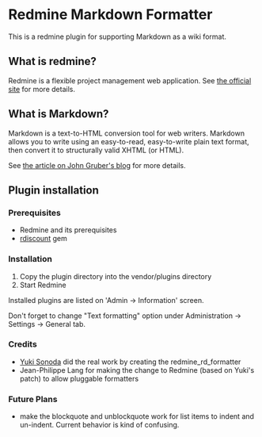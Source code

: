 Redmine Markdown Formatter
==========================

This is a redmine plugin for supporting Markdown as a wiki format.

What is redmine?
----------------

Redmine is a flexible project management web application.
See [the official site](http://www.redmine.org) for more details.


What is Markdown?
-----------------

Markdown is a text-to-HTML conversion tool for web writers. Markdown allows
you to write using an easy-to-read, easy-to-write plain text format, then
convert it to structurally valid XHTML (or HTML).

See [the article on John Gruber's blog](http://daringfireball.net/projects/markdown/)
for more details.


Plugin installation
-------------------

### Prerequisites

* Redmine and its prerequisites
*  [rdiscount](http://tomayko.com/writings/ruby-markdown-libraries-real-cheap-for-you-two-for-price-of-one) gem

### Installation

1. Copy the plugin directory into the vendor/plugins directory
2. Start Redmine

Installed plugins are listed on 'Admin -> Information' screen.

Don't forget to change "Text formatting" option under
Administration -> Settings -> General tab.

### Credits
* [Yuki Sonoda](http://github.com/yugui) did the real work by creating the
  redmine_rd_formatter
* Jean-Philippe Lang for making the change to Redmine (based on Yuki's patch) to
  allow pluggable formatters

### Future Plans
* make the blockquote and unblockquote work for list items to indent
  and un-indent.  Current behavior is kind of confusing.
